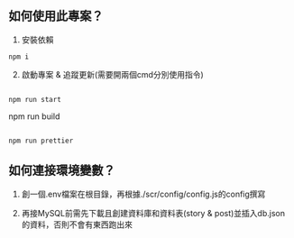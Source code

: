 ## 如何使用此專案？

1. 安裝依賴

```
npm i

```

2. 啟動專案 & 追蹤更新(需要開兩個cmd分別使用指令)

```

npm run start

```

npm run build

```

npm run prettier

```

## 如何連接環境變數？


1. 創一個.env檔案在根目錄，再根據./scr/config/config.js的config撰寫

2. 再接MySQL前需先下載且創建資料庫和資料表(story & post)並插入db.json的資料，否則不會有東西跑出來


